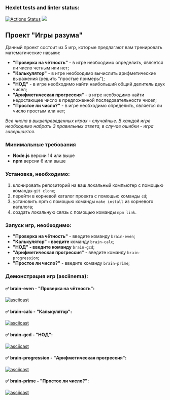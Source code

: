### Hexlet tests and linter status:
[![Actions Status](https://github.com/Woronokin/frontend-project-44/actions/workflows/hexlet-check.yml/badge.svg)](https://github.com/Woronokin/frontend-project-44/actions)
<a href="https://codeclimate.com/github/Woronokin/frontend-project-44/maintainability"><img src="https://api.codeclimate.com/v1/badges/e1eae32b8d08c93c2e4a/maintainability" /></a>
## Проект "Игры разума"
Данный проект состоит из 5 игр, которые предлагают вам тренировать математические навыки:
* **"Проверка на чётность"** - в игре необходимо определить, является ли число четным или нет;
* **"Калькулятор"** - в игре необходимо вычислить арифметические выражения (решить "простые примеры"); 
* **"НОД"** - в игре необходимо найти наибольший общий делитель двух чисел;
* **"Арифметическая прогрессия"** - в игре необходимо найти недостающее число в предложенной последовательности чисел;
* **"Простое ли число?"** - в игре необходимо определить, является ли число простым или нет;

_Все числа в вышепреведенных играх - случайные. В каждой игре необходимо набрать 3 правильных ответа, в случае ошибки - игра завершается._

### Минимальные требования

- **Node.js** версии 14 или выше
- **npm** версии 6 или выше

### Установка, необходимо:
1. клонировать репозиторий на ваш локальный компьютер c помощью команды `git clone`;
2. перейти в корневой каталог проекта с помощью команды `cd`;
3. установить npm c помощью команды `make install` из корневого каталога;
4. создать локальную связь c помощью команды `npm link`.

### Запуск игр, необходимо:
* **"Проверка на чётность"** - введите команду `brain-even`;
* **"Калькулятор" - введите** команду `brain-calc`;
* **"НОД" - введите команду** `brain-gcd`;
* **"Арифметическая прогрессия"** - введите команду `brain-progression`;
* **"Простое ли число?"** - введите команду `brain-prime`;

### Демонстрация игр (asciinema):
#### :white_check_mark: brain-even - "Проверка на чётность":
[![asciicast](https://asciinema.org/a/659665.svg)](https://asciinema.org/a/659665)
#### :white_check_mark: brain-calc - "Калькулятор":
[![asciicast](https://asciinema.org/a/a2fGzvRDpsCG45ycgqYGMD7vZ.svg)](https://asciinema.org/a/a2fGzvRDpsCG45ycgqYGMD7vZ)
#### :white_check_mark: brain-gcd - "НОД":
[![asciicast](https://asciinema.org/a/THpuofoLTpqFQMCarsrs4ddKl.svg)](https://asciinema.org/a/THpuofoLTpqFQMCarsrs4ddKl)
#### :white_check_mark: brain-progression - "Арифметическая прогрессия":
[![asciicast](https://asciinema.org/a/xFSsVMKJRPxpoU19Hc4WlgeNb.svg)](https://asciinema.org/a/xFSsVMKJRPxpoU19Hc4WlgeNb)
#### :white_check_mark: brain-prime - "Простое ли число?":
[![asciicast](https://asciinema.org/a/hQPpB3aaCE6hEOjrhn48RCu4F.svg)](https://asciinema.org/a/hQPpB3aaCE6hEOjrhn48RCu4F)
